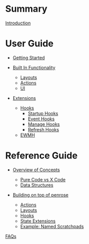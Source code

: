 # Summary

[Introduction](./introduction.md)

# User Guide
- [Getting Started](./getting-started.md)

- [Built In Functionality](./builtin/index.md)
  - [Layouts](./builtin/layouts.md)
  - [Actions](./builtin/actions.md)
  - [UI](./builtin/ui.md)

- [Extensions](./extensions/index.md)
  - [Hooks](./extensions/hooks.md)
    - [Startup Hooks](./extensions/startup-hooks.md)
    - [Event Hooks](./extensions/event-hooks.md)
    - [Manage Hooks](./extensions/manage-hooks.md)
    - [Refresh Hooks](./extensions/refresh-hooks.md)
  - [EWMH](./extensions/ewmh.md)

# Reference Guide
- [Overview of Concepts](./overview/index.md)
  - [Pure Code vs X Code](./overview/pure-vs-x.md)
  - [Data Structures](./overview/data-structures.md)

- [Building on top of penrose](./building/index.md)
  - [Actions](./building/actions.md)
  - [Layouts](./building/layouts.md)
  - [Hooks]()
  - [State Extensions]()
  - [Example: Named Scratchpads]()

[FAQs](./faq.md)
